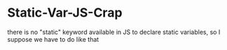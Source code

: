 # Static-Var-JS-Crap
there is no "static" keyword available in JS to declare static variables, so I suppose we have to do like that
